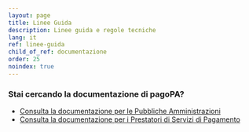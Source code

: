 ```yaml
---
layout: page
title: Linee Guida
description: Linee guida e regole tecniche
lang: it
ref: linee-guida
child_of_ref: documentazione
order: 25
noindex: true
---
```


### Stai cercando la documentazione di pagoPA?
- [Consulta la documentazione per le Pubbliche Amministrazioni](/it/pubbliche-amministrazioni/documentazione/)
- [Consulta la documentazione per i Prestatori di Servizi di Pagamento](/it/prestatori-servizi-di-pagamento/documentazione/)
